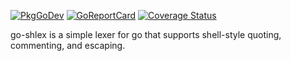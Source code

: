 [![PkgGoDev](https://pkg.go.dev/badge/github.com/rsteube/carapace-shlex)](https://pkg.go.dev/github.com/rsteube/carapace-shlex)
[![GoReportCard](https://goreportcard.com/badge/github.com/rsteube/carapace-shlex)](https://goreportcard.com/report/github.com/rsteube/carapace-shlex)
[![Coverage Status](https://coveralls.io/repos/github/rsteube/carapace-shlex/badge.svg?branch=master)](https://coveralls.io/github/rsteube/carapace-shlex?branch=master)

go-shlex is a simple lexer for go that supports shell-style quoting,
commenting, and escaping.
